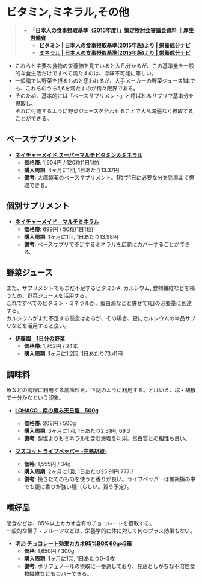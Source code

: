 ビタミン,ミネラル,その他
=========

> - [**「日本人の食事摂取基準（2015年度）」策定検討会審議会資料 ｜厚生労働省**](http://www.mhlw.go.jp/stf/shingi/0000041824.html)
>   - [**ビタミン | 日本人の食事摂取基準(2015年版)より | 栄養成分ナビ**](http://www.glico.co.jp/navi/e07-2.html)
>   - [**ミネラル | 日本人の食事摂取基準(2015年版)より | 栄養成分ナビ**](http://www.glico.co.jp/navi/e07-3.html)

- これらと主要な食物の栄養価を見ていると大凡分かるが、この基準量を一般的な食生活だけですべて満たすのは、ほぼ不可能に等しい。
- 一般論では野菜を摂るものと思われるが、大手メーカーの野菜ジュース1本でも、これらのうち5,6を満たすのが精々限界である。
- そのため、基本的には「ベースサプリメント」と呼ばれるサプリで基本分を摂取し、  
それに付随するように野菜ジュースを合わせることで大凡満遍なく摂取することができる。

ベースサプリメント
----
- [**ネイチャーメイド スーパーマルチビタミン＆ミネラル**](https://lohaco.jp/product/8125342/)
  - **価格帯**: 1,604円 / 120粒(1日1粒)
  - **購入周期**: 4ヶ月に1回, 1日あたり13.37円
  - **備考**: 大塚製薬のベースサプリメント。1粒で1日に必要な分を効率よく摂取できる。

個別サプリメント
----

- [**ネイチャーメイド　マルチミネラル**](https://lohaco.jp/product/8125119/)
  - **価格帯**: 699円 / 50粒(1日1粒)
  - **購入周期**: 1ヶ月に1回, 1日あたり13.98円
  - **備考**: ベースサプリで不足するミネラルを広範にカバーすることができる。

野菜ジュース
----

また、サプリメントでもまだ不足するビタミンA, カルシウム, 食物繊維などを補うため、野菜ジュースを活用する。  
これですべてのビタミン・ミネラルが、蛋白源などと併せて1日の必要量に到達する。  
カルシウムがまだ不足する懸念はあるが、その場合、更にカルシウムの単品サプリなどを活用すると良い。

- [**伊藤園　1日分の野菜**](https://lohaco.jp/product/9732522/)
  - **価格帯**: 1,762円 / 24本
  - **購入周期**: 1ヶ月に1.2回, 1日あたり73.41円


調味料
----

魚などの調理に利用する調味料を、下記のように利用する。とはいえ、塩・胡椒で十分かなという印象。

- [**LOHACO - 南の極み天日塩　500g**](https://lohaco.jp/product/1409218/)
  - **価格帯**: 208円 / 500g
  - **購入周期**: 3ヶ月に1回, 1日あたり2.31円, 69.3
  - **備考**: 製塩よりもミネラルを含む海塩を利用。蛋白質との相性も良い。

- [**マスコット ライプペッパー -完熟胡椒-**](https://www.amazon.co.jp/dp/B0095QXP7A)
  - **価格**: 1,555円 / 34g
  - **購入周期**: 2ヶ月に1回, 1日あたり25.91円 777.3
  - **備考**: 挽きたてのものを使うと香りが良い。ライプペッパーは黒胡椒の中でも更に香りが強い種（らしい。買う予定）。


嗜好品
----

間食などは、85%以上カカオ含有のチョコレートを摂取する。  
一般的な菓子・フルーツなどは、栄養学的に体に対して何のプラス効果もない。

- [**明治 チョコレート効果カカオ95%BOX 60g×5箱**](https://www.amazon.co.jp/dp/B00XXP3SF8/)
  - **価格**: 1,650円 / 300g
  - **購入周期**: 1ヶ月に1回, 1日あたり0~3枚
  - **備考**: ポリフェノールの摂取に一番適しており、見落としがちな不溶性食物繊維などもカバーできる。
